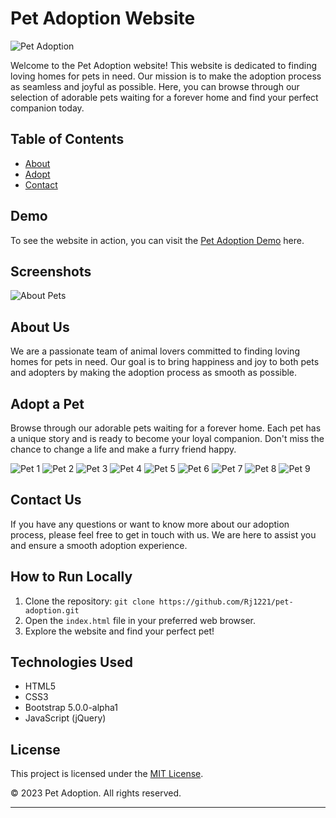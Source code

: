 # Pet Adoption Website

![Pet Adoption](./assets/img1.jpg)

Welcome to the Pet Adoption website! This website is dedicated to finding loving homes for pets in need. Our mission is to make the adoption process as seamless and joyful as possible. Here, you can browse through our selection of adorable pets waiting for a forever home and find your perfect companion today.

## Table of Contents

- [About](#about)
- [Adopt](#adopt)
- [Contact](#contact)

## Demo

To see the website in action, you can visit the [Pet Adoption Demo](https://raj-pet-shop-landing-page.netlify.app/) here.

## Screenshots

![About Pets](./assets/img2.png)

## About Us

We are a passionate team of animal lovers committed to finding loving homes for pets in need. Our goal is to bring happiness and joy to both pets and adopters by making the adoption process as smooth as possible.

## Adopt a Pet

Browse through our adorable pets waiting for a forever home. Each pet has a unique story and is ready to become your loyal companion. Don't miss the chance to change a life and make a furry friend happy.

![Pet 1](./assets/img3.jpg)
![Pet 2](./assets/img4.jpg)
![Pet 3](./assets/img5.jpg)
![Pet 4](./assets/img6.jpg)
![Pet 5](./assets/img7.jpeg)
![Pet 6](./assets/img8.jpeg)
![Pet 7](./assets/img9.jpeg)
![Pet 8](./assets/img10.jpeg)
![Pet 9](./assets/img11.jpeg)

## Contact Us

If you have any questions or want to know more about our adoption process, please feel free to get in touch with us. We are here to assist you and ensure a smooth adoption experience.

## How to Run Locally

1. Clone the repository: `git clone https://github.com/Rj1221/pet-adoption.git`
2. Open the `index.html` file in your preferred web browser.
3. Explore the website and find your perfect pet!

## Technologies Used

- HTML5
- CSS3
- Bootstrap 5.0.0-alpha1
- JavaScript (jQuery)

## License

This project is licensed under the [MIT License](LICENSE).

&copy; 2023 Pet Adoption. All rights reserved.

---